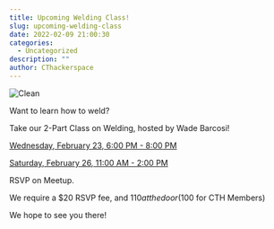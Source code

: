 ```yaml
---
title: Upcoming Welding Class!
slug: upcoming-welding-class
date: 2022-02-09 21:00:30
categories:
  - Uncategorized
description: ""
author: CThackerspace
---
```



![Clean](/uploads/2022/02/clean_489576933.jpeg)

Want to learn how to weld?

Take our 2-Part Class on Welding, hosted by Wade Barcosi!

[Wednesday, February 23, 6:00 PM - 8:00 PM](https://www.meetup.com/CT-Hackerspace/events/283869328/)  

[Saturday, February 26, 11:00 AM - 2:00 PM](https://www.meetup.com/CT-Hackerspace/events/283871624/)

RSVP on Meetup.

We require a $20 RSVP fee, and $110 at the door ($100 for CTH Members)

We hope to see you there!
